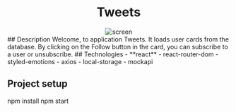 <h1 align='center'>Tweets</h1>

<div align="center">
<image src="/src/images/screen.jpg" alt="screen" align='center'>
</div>
## Description
Welcome, to application Tweets. It loads user cards
from the database. By clicking on the Follow button in the card, you can
subscribe to a user or unsubscribe.
## Technologies
- **react**
- react-router-dom
- styled-emotions
- axios
- local-storage
- mockapi

## Project setup

npm install npm start
